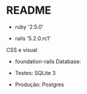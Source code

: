 # README

* ruby '2.5.0'

* rails '5.2.0.rc1'

CSS e visual

* foundation-rails
Database:

* Testes: SQLite 3
* Produção: Postgres
